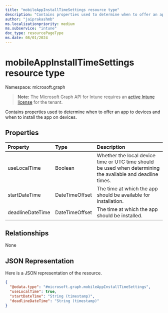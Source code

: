 ```yaml
---
title: "mobileAppInstallTimeSettings resource type"
description: "Contains properties used to determine when to offer an app to devices and when to install the app on devices."
author: "jaiprakashmb"
ms.localizationpriority: medium
ms.subservice: "intune"
doc_type: resourcePageType
ms.date: 08/01/2024
---
```


# mobileAppInstallTimeSettings resource type

Namespace: microsoft.graph

> **Note:** The Microsoft Graph API for Intune requires an [active Intune license](https://go.microsoft.com/fwlink/?linkid=839381) for the tenant.

Contains properties used to determine when to offer an app to devices and when to install the app on devices.

## Properties
|Property|Type|Description|
|:---|:---|:---|
|useLocalTime|Boolean|Whether the local device time or UTC time should be used when determining the available and deadline times.|
|startDateTime|DateTimeOffset|The time at which the app should be available for installation.|
|deadlineDateTime|DateTimeOffset|The time at which the app should be installed.|

## Relationships
None

## JSON Representation
Here is a JSON representation of the resource.
<!-- {
  "blockType": "resource",
  "@odata.type": "microsoft.graph.mobileAppInstallTimeSettings"
}
-->
``` json
{
  "@odata.type": "#microsoft.graph.mobileAppInstallTimeSettings",
  "useLocalTime": true,
  "startDateTime": "String (timestamp)",
  "deadlineDateTime": "String (timestamp)"
}
```